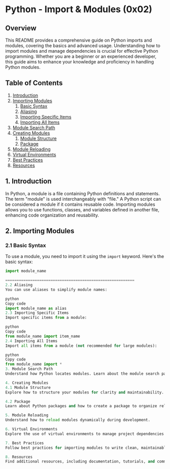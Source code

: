 # Python - Import & Modules (0x02)

## Overview

This README provides a comprehensive guide on Python imports and modules, covering the basics and advanced usage. Understanding how to import modules and manage dependencies is crucial for effective Python programming. Whether you are a beginner or an experienced developer, this guide aims to enhance your knowledge and proficiency in handling Python modules.

## Table of Contents

1. [Introduction](#1-introduction)
2. [Importing Modules](#2-importing-modules)
   1. [Basic Syntax](#21-basic-syntax)
   2. [Aliasing](#22-aliasing)
   3. [Importing Specific Items](#23-importing-specific-items)
   4. [Importing All Items](#24-importing-all-items)
3. [Module Search Path](#3-module-search-path)
4. [Creating Modules](#4-creating-modules)
   1. [Module Structure](#41-module-structure)
   2. [Package](#42-package)
5. [Module Reloading](#5-module-reloading)
6. [Virtual Environments](#6-virtual-environments)
7. [Best Practices](#7-best-practices)
8. [Resources](#8-resources)

## 1. Introduction

In Python, a module is a file containing Python definitions and statements. The term "module" is used interchangeably with "file." A Python script can be considered a module if it contains reusable code. Importing modules allows you to use functions, classes, and variables defined in another file, enhancing code organization and reusability.

## 2. Importing Modules

### 2.1 Basic Syntax

To use a module, you need to import it using the `import` keyword. Here's the basic syntax:

```python
import module_name

=========================================================
2.2 Aliasing
You can use aliases to simplify module names:

python
Copy code
import module_name as alias
2.3 Importing Specific Items
Import specific items from a module:

python
Copy code
from module_name import item_name
2.4 Importing All Items
Import all items from a module (not recommended for large modules):

python
Copy code
from module_name import *
3. Module Search Path
Understand how Python locates modules. Learn about the module search path and how to modify it.

4. Creating Modules
4.1 Module Structure
Explore how to structure your modules for clarity and maintainability.

4.2 Package
Learn about Python packages and how to create a package to organize related modules.

5. Module Reloading
Understand how to reload modules dynamically during development.

6. Virtual Environments
Explore the use of virtual environments to manage project dependencies and avoid conflicts.

7. Best Practices
Follow best practices for importing modules to write clean, maintainable code.

8. Resources
Find additional resources, including documentation, tutorials, and community support, to deepen your understanding of Python imports and modules.
